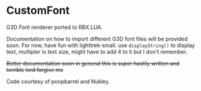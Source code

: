 # CustomFont
G3D Font renderer ported to RBX.LUA.

Documentation on how to import different G3D font files will be provided soon. For now, have fun with lighttrek-small.
use `displayString()` to display text, multipler is text size, might have to add 4 to it but I don't remember.

~~Better documentation soon in general this is super hastily written and terrible lord forgive me~~

Code courtesy of poopbarrel and Nukley.